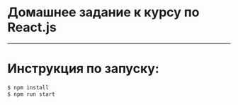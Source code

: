 
# Домашнее задание к курсу по React.js


***
# Инструкция по запуску:

```sh
$ npm install
$ npm run start
```